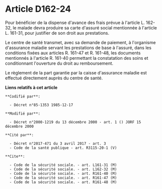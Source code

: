 # Article D162-24

Pour bénéficier de la dispense d'avance des frais prévue à l'article L. 162-32, le malade devra produire sa carte d'assuré
social mentionnée à l'article L. 161-31, pour justifier de son droit aux prestations.

Le centre de santé transmet, avec sa demande de paiement, à l'organisme d'assurance maladie servant les prestations de base à
l'assuré, dans les conditions fixées aux articles R. 161-47 et R. 161-48, les documents mentionnés à l'article R. 161-40
permettant la constatation des soins et conditionnant l'ouverture du droit au remboursement.

Le règlement de la part garantie par la caisse d'assurance maladie est effectué directement auprès du centre de santé.

**Liens relatifs à cet article**

	**Codifié par**:

	  - Décret n°85-1353 1985-12-17

	**Modifié par**:

	  - Décret n°2000-1219 du 13 décembre 2000 - art. 1 () JORF 15 décembre 2000

	**Cité par**:

	  - Décret n°2017-471 du 3 avril 2017 - art. 3
	  - Code de la santé publique - art. R3115-20-1 (V)

	**Cite**:

	  - Code de la sécurité sociale. - art. L161-31 (M)
	  - Code de la sécurité sociale. - art. L162-32 (M)
	  - Code de la sécurité sociale. - art. R161-40 (M)
	  - Code de la sécurité sociale. - art. R161-47 (M)
	  - Code de la sécurité sociale. - art. R161-48 (M)
